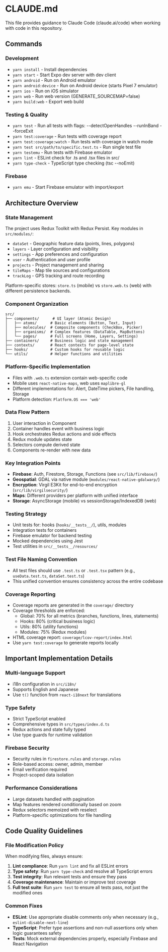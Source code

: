 # CLAUDE.md

This file provides guidance to Claude Code (claude.ai/code) when working with code in this repository.

## Commands

### Development
- `yarn install` - Install dependencies
- `yarn start` - Start Expo dev server with dev client
- `yarn android` - Run on Android emulator
- `yarn android:device` - Run on Android device (starts Pixel 7 emulator)
- `yarn ios` - Run on iOS simulator
- `yarn web` - Run web version (GENERATE_SOURCEMAP=false)
- `yarn build:web` - Export web build

### Testing & Quality
- `yarn test` - Run all tests with flags: --detectOpenHandles --runInBand --forceExit
- `yarn test:coverage` - Run tests with coverage report
- `yarn test:coverage:watch` - Run tests with coverage in watch mode
- `yarn test src/path/to/specific.test.ts` - Run single test file
- `yarn testemu` - Run tests with Firebase emulator
- `yarn lint` - ESLint check for .ts and .tsx files in src/
- `yarn type-check` - TypeScript type checking (tsc --noEmit)

### Firebase
- `yarn emu` - Start Firebase emulator with import/export

## Architecture Overview

### State Management
The project uses Redux Toolkit with Redux Persist. Key modules in `src/modules/`:
- `dataSet` - Geographic feature data (points, lines, polygons)
- `layers` - Layer configuration and visibility
- `settings` - App preferences and configuration
- `user` - Authentication and user profile
- `projects` - Project management and sharing
- `tileMaps` - Map tile sources and configurations
- `trackLog` - GPS tracking and route recording

Platform-specific stores: `store.ts` (mobile) vs `store.web.ts` (web) with different persistence backends.

### Component Organization
```
src/
├── components/      # UI layer (Atomic Design)
│   ├── atoms/      # Basic elements (Button, Text, Input)
│   ├── molecules/  # Composite components (CheckBox, Picker)
│   ├── organisms/  # Complex features (DataTable, MapButtons)
│   └── pages/      # Full screens (Home, Layers, Settings)
├── containers/     # Business logic and state management
├── contexts/       # React contexts for page-level state
├── hooks/          # Custom hooks for reusable logic
└── utils/          # Helper functions and utilities
```

### Platform-Specific Implementation
- Files with `.web.ts` extension contain web-specific code
- Mobile uses `react-native-maps`, web uses `maplibre-gl`
- Different implementations for: Alert, DateTime pickers, File handling, Storage
- Platform detection: `Platform.OS === 'web'`

### Data Flow Pattern
1. User interaction in Component
2. Container handles event with business logic
3. Hook orchestrates Redux actions and side effects
4. Redux module updates state
5. Selectors compute derived state
6. Components re-render with new data

### Key Integration Points
- **Firebase**: Auth, Firestore, Storage, Functions (see `src/lib/firebase/`)
- **Geospatial**: GDAL via native module (`modules/react-native-gdalwarp/`)
- **Encryption**: Virgil E3Kit for end-to-end encryption (`src/lib/virgilsecurity/`)
- **Maps**: Different providers per platform with unified interface
- **Storage**: AsyncStorage (mobile) vs sessionStorage/IndexedDB (web)

### Testing Strategy
- Unit tests for: hooks (`hooks/__tests__/`), utils, modules
- Integration tests for containers
- Firebase emulator for backend testing
- Mocked dependencies using Jest
- Test utilities in `src/__tests__/resources/`

### Test File Naming Convention
- All test files should use `.test.ts` or `.test.tsx` pattern (e.g., `useData.test.ts`, `dataSet.test.ts`)
- This unified convention ensures consistency across the entire codebase

### Coverage Reporting
- Coverage reports are generated in the `coverage/` directory
- Coverage thresholds are enforced:
  - Global: 70% for all metrics (branches, functions, lines, statements)
  - Hooks: 80% (critical business logic)
  - Utils: 80% (utility functions)
  - Modules: 75% (Redux modules)
- HTML coverage report: `coverage/lcov-report/index.html`
- Use `yarn test:coverage` to generate reports locally

## Important Implementation Details

### Multi-language Support
- i18n configuration in `src/i18n/`
- Supports English and Japanese
- Use `t()` function from `react-i18next` for translations

### Type Safety
- Strict TypeScript enabled
- Comprehensive types in `src/types/index.d.ts`
- Redux actions and state fully typed
- Use type guards for runtime validation

### Firebase Security
- Security rules in `firestore.rules` and `storage.rules`
- Role-based access: owner, admin, member
- Email verification required
- Project-scoped data isolation

### Performance Considerations
- Large datasets handled with pagination
- Map features rendered conditionally based on zoom
- Redux selectors memoized with reselect
- Platform-specific optimizations for file handling

## Code Quality Guidelines

### File Modification Policy
When modifying files, always ensure:
1. **Lint compliance**: Run `yarn lint` and fix all ESLint errors
2. **Type safety**: Run `yarn type-check` and resolve all TypeScript errors
3. **Test integrity**: Run relevant tests and ensure they pass
4. **Coverage maintenance**: Maintain or improve test coverage
5. **Full test suite**: Run `yarn test` to ensure all tests pass, not just the modified ones

### Common Fixes
- **ESLint**: Use appropriate disable comments only when necessary (e.g., `eslint-disable-next-line`)
- **TypeScript**: Prefer type assertions and non-null assertions only when logic guarantees safety
- **Tests**: Mock external dependencies properly, especially Firebase and React Navigation